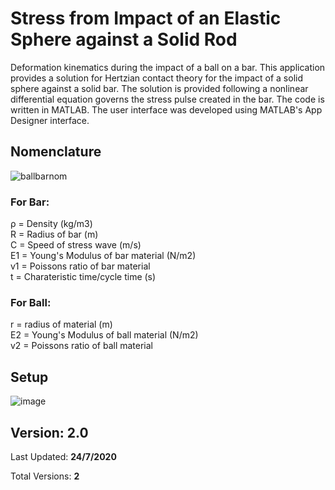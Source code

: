 # Stress from Impact of an Elastic Sphere against a Solid Rod
Deformation kinematics during the impact of a ball on a bar. This application provides a solution for Hertzian contact theory for the impact of a solid sphere against a solid bar. The solution is provided following a nonlinear differential equation governs the stress pulse created in the bar. The code is written in MATLAB. The user interface was developed using MATLAB's App Designer interface.

## Nomenclature
![ballbarnom](https://user-images.githubusercontent.com/67676399/150388720-bbc97859-db05-4a5b-b21f-fa6d6bf17697.jpg)

### For Bar:
ρ = Density (kg/m3)<br/>
R = Radius of bar (m)<br/>
C = Speed of stress wave (m/s)<br/>
E1 = Young's Modulus of bar material (N/m2)<br/>
v1 = Poissons ratio of bar material<br/>
t = Charateristic time/cycle time (s)

### For Ball:
r = radius of material (m)<br/>
E2 = Young's Modulus of ball material (N/m2)<br/>
v2 = Poissons ratio of ball material<br/>

## Setup
![image](https://user-images.githubusercontent.com/67676399/149945855-c9634663-ec22-4984-9278-74819a652ee3.png)



## Version: 2.0
Last Updated: **24/7/2020**

Total Versions: **2**
